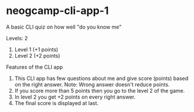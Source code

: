 # neogcamp-cli-app-1
A basic CLI quiz on how well "do you know me"

Levels: 2
1. Level 1 (+1 points)
2. Level 2 (+2 points)

Features of the CLI app

1. This CLI app has few questions about me and give score (points) based on the right answer.
Note: Wrong answer doesn't reduce points.
2. If you score more than 5 points then you go to the level 2 of the game.
3. In level 2 you get +2 points on every right answer.
4. The final score is displayed at last.
